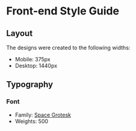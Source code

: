# Front-end Style Guide

## Layout

The designs were created to the following widths:

- Mobile: 375px
- Desktop: 1440px

## Typography

### Font

- Family: [Space Grotesk](https://fonts.google.com/specimen/Space+Grotesk)
- Weights: 500
